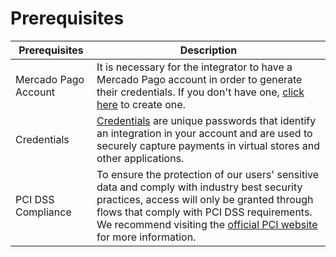 # Prerequisites

| Prerequisites | Description |
|---|---|
| Mercado Pago Account | It is necessary for the integrator to have a Mercado Pago account in order to generate their credentials. If you don't have one, [click here](https://www.mercadopago[FAKER][URL][DOMAIN]/hub/registration/landing) to create one. |
| Credentials | [Credentials](/developers/en/docs/your-integrations/credentials) are unique passwords that identify an integration in your account and are used to securely capture payments in virtual stores and other applications. |
| PCI DSS Compliance | To ensure the protection of our users' sensitive data and comply with industry best security practices, access will only be granted through flows that comply with PCI DSS requirements. We recommend visiting the [official PCI website](https://www.pcisecuritystandards.org/) for more information. |